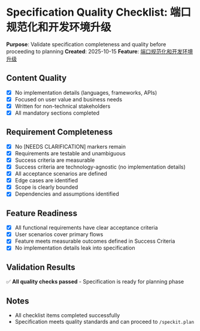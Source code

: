 # Specification Quality Checklist: 端口规范化和开发环境升级

**Purpose**: Validate specification completeness and quality before proceeding to planning
**Created**: 2025-10-15
**Feature**: [端口规范化和开发环境升级](../spec.md)

## Content Quality

- [x] No implementation details (languages, frameworks, APIs)
- [x] Focused on user value and business needs
- [x] Written for non-technical stakeholders
- [x] All mandatory sections completed

## Requirement Completeness

- [x] No [NEEDS CLARIFICATION] markers remain
- [x] Requirements are testable and unambiguous
- [x] Success criteria are measurable
- [x] Success criteria are technology-agnostic (no implementation details)
- [x] All acceptance scenarios are defined
- [x] Edge cases are identified
- [x] Scope is clearly bounded
- [x] Dependencies and assumptions identified

## Feature Readiness

- [x] All functional requirements have clear acceptance criteria
- [x] User scenarios cover primary flows
- [x] Feature meets measurable outcomes defined in Success Criteria
- [x] No implementation details leak into specification

## Validation Results

✅ **All quality checks passed** - Specification is ready for planning phase

## Notes

- All checklist items completed successfully
- Specification meets quality standards and can proceed to `/speckit.plan`
